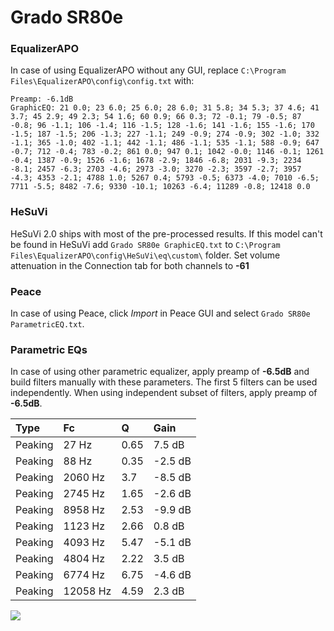 # Grado SR80e

### EqualizerAPO
In case of using EqualizerAPO without any GUI, replace `C:\Program Files\EqualizerAPO\config\config.txt`
with:
```
Preamp: -6.1dB
GraphicEQ: 21 0.0; 23 6.0; 25 6.0; 28 6.0; 31 5.8; 34 5.3; 37 4.6; 41 3.7; 45 2.9; 49 2.3; 54 1.6; 60 0.9; 66 0.3; 72 -0.1; 79 -0.5; 87 -0.8; 96 -1.1; 106 -1.4; 116 -1.5; 128 -1.6; 141 -1.6; 155 -1.6; 170 -1.5; 187 -1.5; 206 -1.3; 227 -1.1; 249 -0.9; 274 -0.9; 302 -1.0; 332 -1.1; 365 -1.0; 402 -1.1; 442 -1.1; 486 -1.1; 535 -1.1; 588 -0.9; 647 -0.7; 712 -0.4; 783 -0.2; 861 0.0; 947 0.1; 1042 -0.0; 1146 -0.1; 1261 -0.4; 1387 -0.9; 1526 -1.6; 1678 -2.9; 1846 -6.8; 2031 -9.3; 2234 -8.1; 2457 -6.3; 2703 -4.6; 2973 -3.0; 3270 -2.3; 3597 -2.7; 3957 -4.3; 4353 -2.1; 4788 1.0; 5267 0.4; 5793 -0.5; 6373 -4.0; 7010 -6.5; 7711 -5.5; 8482 -7.6; 9330 -10.1; 10263 -6.4; 11289 -0.8; 12418 0.0
```

### HeSuVi
HeSuVi 2.0 ships with most of the pre-processed results. If this model can't be found in HeSuVi add
`Grado SR80e GraphicEQ.txt` to `C:\Program Files\EqualizerAPO\config\HeSuVi\eq\custom\` folder.
Set volume attenuation in the Connection tab for both channels to **-61**

### Peace
In case of using Peace, click *Import* in Peace GUI and select `Grado SR80e ParametricEQ.txt`.

### Parametric EQs
In case of using other parametric equalizer, apply preamp of **-6.5dB** and build filters manually
with these parameters. The first 5 filters can be used independently.
When using independent subset of filters, apply preamp of **-6.5dB**.

| Type    | Fc       |    Q | Gain    |
|:--------|:---------|:-----|:--------|
| Peaking | 27 Hz    | 0.65 | 7.5 dB  |
| Peaking | 88 Hz    | 0.35 | -2.5 dB |
| Peaking | 2060 Hz  | 3.7  | -8.5 dB |
| Peaking | 2745 Hz  | 1.65 | -2.6 dB |
| Peaking | 8958 Hz  | 2.53 | -9.9 dB |
| Peaking | 1123 Hz  | 2.66 | 0.8 dB  |
| Peaking | 4093 Hz  | 5.47 | -5.1 dB |
| Peaking | 4804 Hz  | 2.22 | 3.5 dB  |
| Peaking | 6774 Hz  | 6.75 | -4.6 dB |
| Peaking | 12058 Hz | 4.59 | 2.3 dB  |

![](https://raw.githubusercontent.com/jaakkopasanen/AutoEq/master/results/rtings/rtings/Grado%20SR80e/Grado%20SR80e.png)